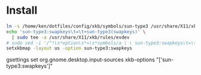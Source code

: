 Install
=======

```sh
ln -s /home/ken/dotfiles/config/xkb/symbols/sun-type3 /usr/share/X11/xkb/symbols/
echo 'sun-type3:swapkeys\t=\t+sun-type3(swapkeys)' \
  | sudo tee -a /usr/share/X11/xkb/rules/evdev
# sudo sed -i '/^!\s*option\s*=\s*symbols/a \ \ sun-type3:swapkeys\t=\t+sun-type3(swapkeys)' /usr/share/X11/xkb/rules/evdev
setxkbmap -layout us -option sun-type3:swapkeys
```

gsettings set org.gnome.desktop.input-sources xkb-options "['sun-type3:swapkeys']"

